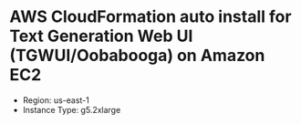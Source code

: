 # AWS CloudFormation auto install for Text Generation Web UI (TGWUI/Oobabooga) on Amazon EC2

* Region: us-east-1
* Instance Type: g5.2xlarge
